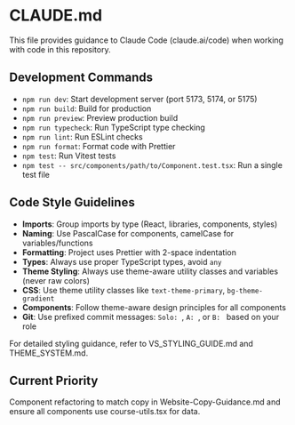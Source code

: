 # CLAUDE.md

This file provides guidance to Claude Code (claude.ai/code) when working with code in this repository.

## Development Commands
- `npm run dev`: Start development server (port 5173, 5174, or 5175)
- `npm run build`: Build for production
- `npm run preview`: Preview production build
- `npm run typecheck`: Run TypeScript type checking
- `npm run lint`: Run ESLint checks
- `npm run format`: Format code with Prettier
- `npm test`: Run Vitest tests
- `npm test -- src/components/path/to/Component.test.tsx`: Run a single test file

## Code Style Guidelines
- **Imports**: Group imports by type (React, libraries, components, styles)
- **Naming**: Use PascalCase for components, camelCase for variables/functions
- **Formatting**: Project uses Prettier with 2-space indentation
- **Types**: Always use proper TypeScript types, avoid `any`
- **Theme Styling**: Always use theme-aware utility classes and variables (never raw colors)
- **CSS**: Use theme utility classes like `text-theme-primary`, `bg-theme-gradient`
- **Components**: Follow theme-aware design principles for all components
- **Git**: Use prefixed commit messages: `Solo: `, `A: `, or `B: ` based on your role

For detailed styling guidance, refer to VS_STYLING_GUIDE.md and THEME_SYSTEM.md.

## Current Priority
Component refactoring to match copy in Website-Copy-Guidance.md and ensure all components use course-utils.tsx for data.
